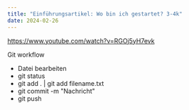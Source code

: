 ```yaml
---
title: "Einführungsartikel: Wo bin ich gestartet? 3-4k"
date: 2024-02-26
---
```

https://www.youtube.com/watch?v=RGOj5yH7evk

Git workflow
- Datei bearbeiten
- git status
- git add . | git add filename.txt
- git commit -m "Nachricht"
- git push
